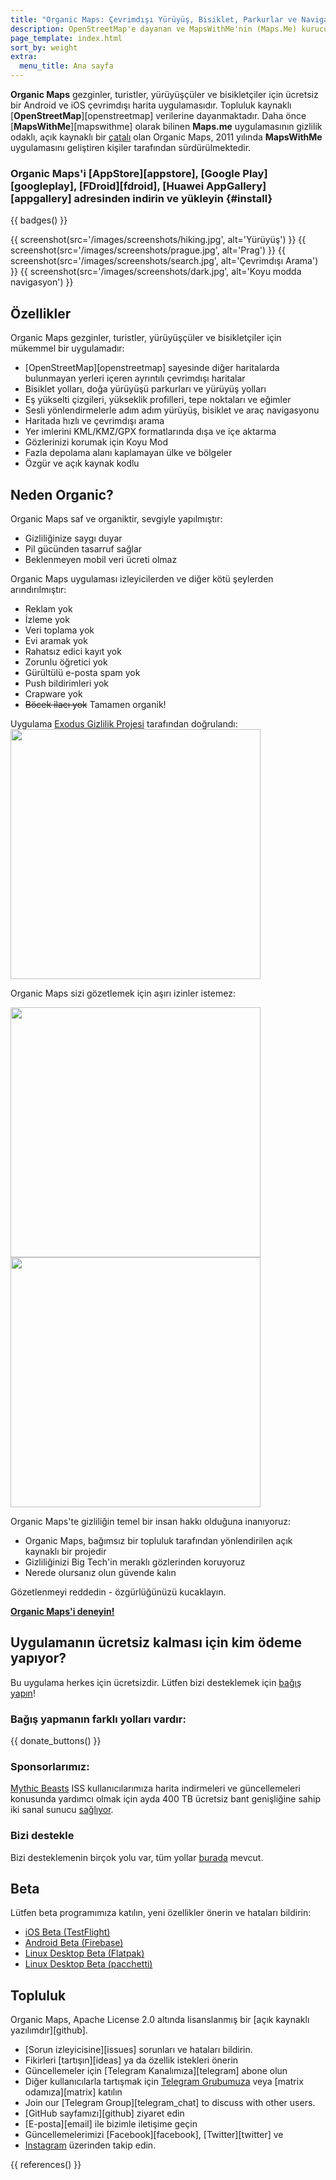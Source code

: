 ```yaml
---
title: "Organic Maps: Çevrimdışı Yürüyüş, Bisiklet, Parkurlar ve Navigasyon"
description: OpenStreetMap'e dayanan ve MapsWithMe'nin (Maps.Me) kurucuları tarafından sevgiyle yapılan. Gezginler, turistler, yürüyüşçüler ve bisikletçiler için hızlı ve ayrıntılı çevrimdışı harita uygulaması.
page_template: index.html
sort_by: weight
extra:
  menu_title: Ana sayfa
---
```


**Organic Maps** gezginler, turistler, yürüyüşçüler ve bisikletçiler için ücretsiz bir Android ve iOS çevrimdışı harita uygulamasıdır.
Topluluk kaynaklı [**OpenStreetMap**][openstreetmap] verilerine dayanmaktadır.
Daha önce [**MapsWithMe**][mapswithme] olarak bilinen **Maps.me** uygulamasının gizlilik odaklı, açık kaynaklı bir [çatalı](https://tr.wikipedia.org/wiki/%C3%87atal_(yaz%C4%B1l%C4%B1m_geli%C5%9Ftirme)) olan Organic Maps, 2011 yılında **MapsWithMe** uygulamasını geliştiren kişiler tarafından sürdürülmektedir.

### Organic Maps'i [AppStore][appstore], [Google Play][googleplay], [FDroid][fdroid], [Huawei AppGallery][appgallery] adresinden indirin ve yükleyin {#install}

{{ badges() }}

{{ screenshot(src='/images/screenshots/hiking.jpg', alt='Yürüyüş') }}
{{ screenshot(src='/images/screenshots/prague.jpg', alt='Prag') }}
{{ screenshot(src='/images/screenshots/search.jpg', alt='Çevrimdışı Arama') }}
{{ screenshot(src='/images/screenshots/dark.jpg', alt='Koyu modda navigasyon') }}

## Özellikler

Organic Maps gezginler, turistler, yürüyüşçüler ve bisikletçiler için mükemmel bir uygulamadır:

- [OpenStreetMap][openstreetmap] sayesinde diğer haritalarda bulunmayan yerleri içeren ayrıntılı çevrimdışı haritalar
- Bisiklet yolları, doğa yürüyüşü parkurları ve yürüyüş yolları
- Eş yükselti çizgileri, yükseklik profilleri, tepe noktaları ve eğimler
- Sesli yönlendirmelerle adım adım yürüyüş, bisiklet ve araç navigasyonu
- Haritada hızlı ve çevrimdışı arama
- Yer imlerini KML/KMZ/GPX formatlarında dışa ve içe aktarma
- Gözlerinizi korumak için Koyu Mod
- Fazla depolama alanı kaplamayan ülke ve bölgeler
- Özgür ve açık kaynak kodlu

## Neden Organic?

Organic Maps saf ve organiktir, sevgiyle yapılmıştır:

- Gizliliğinize saygı duyar
- Pil gücünden tasarruf sağlar
- Beklenmeyen mobil veri ücreti olmaz

Organic Maps uygulaması izleyicilerden ve diğer kötü şeylerden arındırılmıştır:

- Reklam yok
- İzleme yok
- Veri toplama yok
- Evi aramak yok
- Rahatsız edici kayıt yok
- Zorunlu öğretici yok
- Gürültülü e-posta spam yok
- Push bildirimleri yok
- Crapware yok
- ~~Böcek ilacı yok~~ Tamamen organik!

Uygulama <a href='https://reports.exodus-privacy.eu.org/en/reports/app.organicmaps/latest/'>Exodus Gizlilik Projesi</a> tarafından doğrulandı:
<br/>
<img src='/images/privacy/exodus.png' width='400'>

Organic Maps sizi gözetlemek için aşırı izinler istemez:

<img src='/images/privacy/om.jpg' width='400'>
<img src='/images/privacy/mm.jpg' width='400'>

Organic Maps'te gizliliğin temel bir insan hakkı olduğuna inanıyoruz:

- Organic Maps, bağımsız bir topluluk tarafından yönlendirilen açık kaynaklı bir projedir
- Gizliliğinizi Big Tech'in meraklı gözlerinden koruyoruz
- Nerede olursanız olun güvende kalın

Gözetlenmeyi reddedin - özgürlüğünüzü kucaklayın.

<a href="#install"><strong>Organic Maps'i deneyin!</strong></a>

## Uygulamanın ücretsiz kalması için kim ödeme yapıyor?

Bu uygulama herkes için ücretsizdir. Lütfen bizi desteklemek için [bağış yapın](@/donate/index.tr.md)!

### Bağış yapmanın farklı yolları vardır:

{{ donate_buttons() }}

### Sponsorlarımız:

[Mythic Beasts](https://www.mythic-beasts.com/) ISS kullanıcılarımıza harita indirmeleri ve güncellemeleri konusunda yardımcı olmak için ayda 400 TB ücretsiz bant genişliğine sahip iki sanal sunucu [sağlıyor](https://www.mythic-beasts.com/blog/2021/10/06/improving-the-world-bit-by-expensive-bit/).

### Bizi destekle

Bizi desteklemenin birçok yolu var, tüm yollar [burada](@/support-us/index.tr.md) mevcut.

## Beta

Lütfen beta programımıza katılın, yeni özellikler önerin ve hataları bildirin:

- [iOS Beta (TestFlight)](https://testflight.apple.com/join/lrKCl08I)
- [Android Beta (Firebase)](https://appdistribution.firebase.dev/i/9ec3bca5e2b47373)
- [Linux Desktop Beta (Flatpak)](https://flathub.org/apps/details/app.organicmaps.desktop)
- [Linux Desktop Beta (pacchetti)](https://repology.org/project/organicmaps/versions)

## Topluluk

Organic Maps, Apache License 2.0 altında lisanslanmış bir [açık kaynaklı yazılımdır][github].

- [Sorun izleyicisine][issues] sorunları ve hataları bildirin.
- Fikirleri [tartışın][ideas] ya da özellik istekleri önerin
- Güncellemeler için [Telegram Kanalımıza][telegram] abone olun
- Diğer kullanıcılarla tartışmak için [Telegram Grubumuza](https://t.me/OrganicMapsTR) veya [matrix odamıza][matrix] katılın
- Join our [Telegram Group][telegram_chat] to discuss with other users.
- [GitHub sayfamızı][github] ziyaret edin
- [E-posta][email] ile bizimle iletişime geçin
- Güncellemelerimizi [Facebook][facebook], [Twitter][twitter] ve
- [Instagram](https://instagram.com/organicmapstr/) üzerinden takip edin.

{{ references() }}
